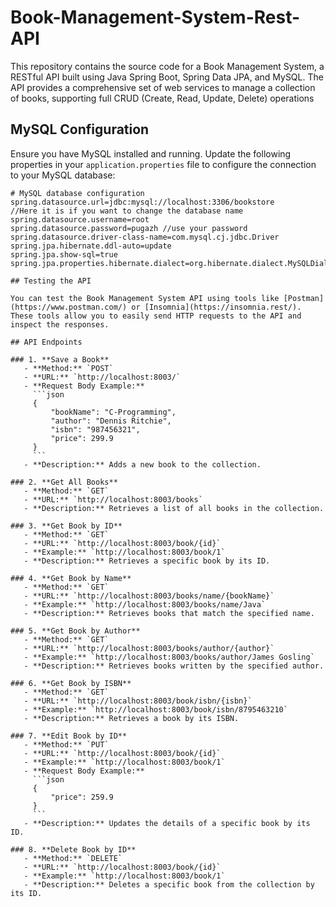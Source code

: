 # Book-Management-System-Rest-API
This repository contains the source code for a Book Management System, a RESTful API built using Java Spring Boot, Spring Data JPA, and MySQL. The API provides a comprehensive set of web services to manage a collection of books, supporting full CRUD (Create, Read, Update, Delete) operations

## MySQL Configuration

Ensure you have MySQL installed and running. Update the following properties in your `application.properties` file to configure the connection to your MySQL database:

```properties
# MySQL database configuration
spring.datasource.url=jdbc:mysql://localhost:3306/bookstore      //Here it is if you want to change the database name
spring.datasource.username=root
spring.datasource.password=pugazh //use your password
spring.datasource.driver-class-name=com.mysql.cj.jdbc.Driver
spring.jpa.hibernate.ddl-auto=update
spring.jpa.show-sql=true
spring.jpa.properties.hibernate.dialect=org.hibernate.dialect.MySQLDialect

## Testing the API

You can test the Book Management System API using tools like [Postman](https://www.postman.com/) or [Insomnia](https://insomnia.rest/). These tools allow you to easily send HTTP requests to the API and inspect the responses.

## API Endpoints

### 1. **Save a Book**
   - **Method:** `POST`
   - **URL:** `http://localhost:8003/`
   - **Request Body Example:**
     ```json
     {
         "bookName": "C-Programming",
         "author": "Dennis Ritchie",
         "isbn": "987456321",
         "price": 299.9
     }
     ```
   - **Description:** Adds a new book to the collection.

### 2. **Get All Books**
   - **Method:** `GET`
   - **URL:** `http://localhost:8003/books`
   - **Description:** Retrieves a list of all books in the collection.

### 3. **Get Book by ID**
   - **Method:** `GET`
   - **URL:** `http://localhost:8003/book/{id}`
   - **Example:** `http://localhost:8003/book/1`
   - **Description:** Retrieves a specific book by its ID.

### 4. **Get Book by Name**
   - **Method:** `GET`
   - **URL:** `http://localhost:8003/books/name/{bookName}`
   - **Example:** `http://localhost:8003/books/name/Java`
   - **Description:** Retrieves books that match the specified name.

### 5. **Get Book by Author**
   - **Method:** `GET`
   - **URL:** `http://localhost:8003/books/author/{author}`
   - **Example:** `http://localhost:8003/books/author/James Gosling`
   - **Description:** Retrieves books written by the specified author.

### 6. **Get Book by ISBN**
   - **Method:** `GET`
   - **URL:** `http://localhost:8003/book/isbn/{isbn}`
   - **Example:** `http://localhost:8003/book/isbn/8795463210`
   - **Description:** Retrieves a book by its ISBN.

### 7. **Edit Book by ID**
   - **Method:** `PUT`
   - **URL:** `http://localhost:8003/book/{id}`
   - **Example:** `http://localhost:8003/book/1`
   - **Request Body Example:**
     ```json
     {
         "price": 259.9
     }
     ```
   - **Description:** Updates the details of a specific book by its ID.

### 8. **Delete Book by ID**
   - **Method:** `DELETE`
   - **URL:** `http://localhost:8003/book/{id}`
   - **Example:** `http://localhost:8003/book/1`
   - **Description:** Deletes a specific book from the collection by its ID.
